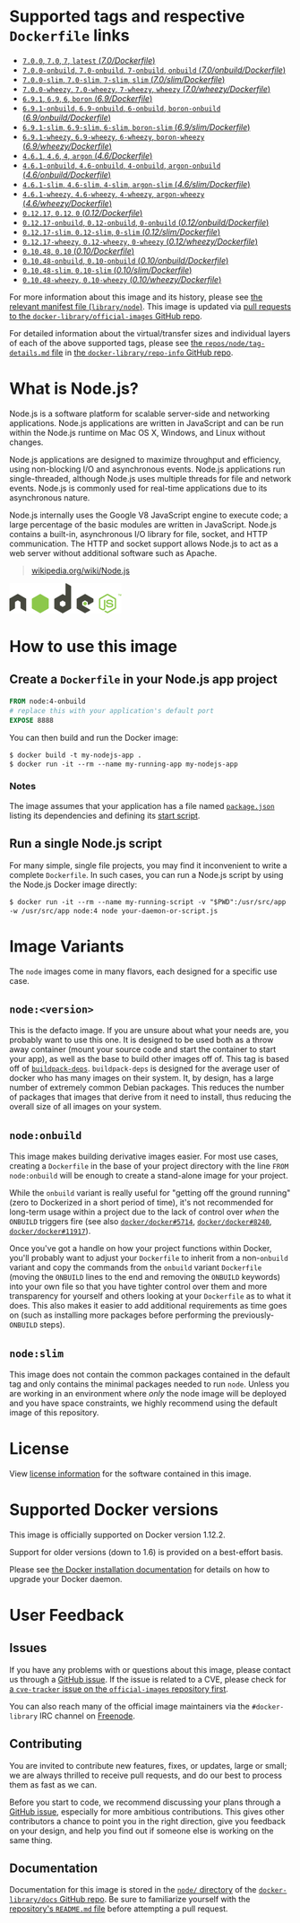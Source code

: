 # Supported tags and respective `Dockerfile` links

-	[`7.0.0`, `7.0`, `7`, `latest` (*7.0/Dockerfile*)](https://github.com/nodejs/docker-node/blob/056200187f0ab41872084246447bd8d8a6bf4f86/7.0/Dockerfile)
-	[`7.0.0-onbuild`, `7.0-onbuild`, `7-onbuild`, `onbuild` (*7.0/onbuild/Dockerfile*)](https://github.com/nodejs/docker-node/blob/056200187f0ab41872084246447bd8d8a6bf4f86/7.0/onbuild/Dockerfile)
-	[`7.0.0-slim`, `7.0-slim`, `7-slim`, `slim` (*7.0/slim/Dockerfile*)](https://github.com/nodejs/docker-node/blob/056200187f0ab41872084246447bd8d8a6bf4f86/7.0/slim/Dockerfile)
-	[`7.0.0-wheezy`, `7.0-wheezy`, `7-wheezy`, `wheezy` (*7.0/wheezy/Dockerfile*)](https://github.com/nodejs/docker-node/blob/056200187f0ab41872084246447bd8d8a6bf4f86/7.0/wheezy/Dockerfile)
-	[`6.9.1`, `6.9`, `6`, `boron` (*6.9/Dockerfile*)](https://github.com/nodejs/docker-node/blob/613d09a89a63c916883a9cf6d17000ab4c784aec/6.9/Dockerfile)
-	[`6.9.1-onbuild`, `6.9-onbuild`, `6-onbuild`, `boron-onbuild` (*6.9/onbuild/Dockerfile*)](https://github.com/nodejs/docker-node/blob/613d09a89a63c916883a9cf6d17000ab4c784aec/6.9/onbuild/Dockerfile)
-	[`6.9.1-slim`, `6.9-slim`, `6-slim`, `boron-slim` (*6.9/slim/Dockerfile*)](https://github.com/nodejs/docker-node/blob/613d09a89a63c916883a9cf6d17000ab4c784aec/6.9/slim/Dockerfile)
-	[`6.9.1-wheezy`, `6.9-wheezy`, `6-wheezy`, `boron-wheezy` (*6.9/wheezy/Dockerfile*)](https://github.com/nodejs/docker-node/blob/613d09a89a63c916883a9cf6d17000ab4c784aec/6.9/wheezy/Dockerfile)
-	[`4.6.1`, `4.6`, `4`, `argon` (*4.6/Dockerfile*)](https://github.com/nodejs/docker-node/blob/a37f33d34909d9e700b2875c684b8e728b236dc4/4.6/Dockerfile)
-	[`4.6.1-onbuild`, `4.6-onbuild`, `4-onbuild`, `argon-onbuild` (*4.6/onbuild/Dockerfile*)](https://github.com/nodejs/docker-node/blob/a37f33d34909d9e700b2875c684b8e728b236dc4/4.6/onbuild/Dockerfile)
-	[`4.6.1-slim`, `4.6-slim`, `4-slim`, `argon-slim` (*4.6/slim/Dockerfile*)](https://github.com/nodejs/docker-node/blob/a37f33d34909d9e700b2875c684b8e728b236dc4/4.6/slim/Dockerfile)
-	[`4.6.1-wheezy`, `4.6-wheezy`, `4-wheezy`, `argon-wheezy` (*4.6/wheezy/Dockerfile*)](https://github.com/nodejs/docker-node/blob/a37f33d34909d9e700b2875c684b8e728b236dc4/4.6/wheezy/Dockerfile)
-	[`0.12.17`, `0.12`, `0` (*0.12/Dockerfile*)](https://github.com/nodejs/docker-node/blob/c3ff7866303b4c595ab07529cdf35f9df58f5b21/0.12/Dockerfile)
-	[`0.12.17-onbuild`, `0.12-onbuild`, `0-onbuild` (*0.12/onbuild/Dockerfile*)](https://github.com/nodejs/docker-node/blob/c3ff7866303b4c595ab07529cdf35f9df58f5b21/0.12/onbuild/Dockerfile)
-	[`0.12.17-slim`, `0.12-slim`, `0-slim` (*0.12/slim/Dockerfile*)](https://github.com/nodejs/docker-node/blob/c3ff7866303b4c595ab07529cdf35f9df58f5b21/0.12/slim/Dockerfile)
-	[`0.12.17-wheezy`, `0.12-wheezy`, `0-wheezy` (*0.12/wheezy/Dockerfile*)](https://github.com/nodejs/docker-node/blob/c3ff7866303b4c595ab07529cdf35f9df58f5b21/0.12/wheezy/Dockerfile)
-	[`0.10.48`, `0.10` (*0.10/Dockerfile*)](https://github.com/nodejs/docker-node/blob/2716d804bd63f85a46e5fecbb36323a5d06ea5f6/0.10/Dockerfile)
-	[`0.10.48-onbuild`, `0.10-onbuild` (*0.10/onbuild/Dockerfile*)](https://github.com/nodejs/docker-node/blob/2716d804bd63f85a46e5fecbb36323a5d06ea5f6/0.10/onbuild/Dockerfile)
-	[`0.10.48-slim`, `0.10-slim` (*0.10/slim/Dockerfile*)](https://github.com/nodejs/docker-node/blob/2716d804bd63f85a46e5fecbb36323a5d06ea5f6/0.10/slim/Dockerfile)
-	[`0.10.48-wheezy`, `0.10-wheezy` (*0.10/wheezy/Dockerfile*)](https://github.com/nodejs/docker-node/blob/2716d804bd63f85a46e5fecbb36323a5d06ea5f6/0.10/wheezy/Dockerfile)

For more information about this image and its history, please see [the relevant manifest file (`library/node`)](https://github.com/docker-library/official-images/blob/master/library/node). This image is updated via [pull requests to the `docker-library/official-images` GitHub repo](https://github.com/docker-library/official-images/pulls?q=label%3Alibrary%2Fnode).

For detailed information about the virtual/transfer sizes and individual layers of each of the above supported tags, please see [the `repos/node/tag-details.md` file](https://github.com/docker-library/repo-info/blob/master/repos/node/tag-details.md) in [the `docker-library/repo-info` GitHub repo](https://github.com/docker-library/repo-info).

# What is Node.js?

Node.js is a software platform for scalable server-side and networking applications. Node.js applications are written in JavaScript and can be run within the Node.js runtime on Mac OS X, Windows, and Linux without changes.

Node.js applications are designed to maximize throughput and efficiency, using non-blocking I/O and asynchronous events. Node.js applications run single-threaded, although Node.js uses multiple threads for file and network events. Node.js is commonly used for real-time applications due to its asynchronous nature.

Node.js internally uses the Google V8 JavaScript engine to execute code; a large percentage of the basic modules are written in JavaScript. Node.js contains a built-in, asynchronous I/O library for file, socket, and HTTP communication. The HTTP and socket support allows Node.js to act as a web server without additional software such as Apache.

> [wikipedia.org/wiki/Node.js](https://en.wikipedia.org/wiki/Node.js)

![logo](https://raw.githubusercontent.com/docker-library/docs/01c12653951b2fe592c1f93a13b4e289ada0e3a1/node/logo.png)

# How to use this image

## Create a `Dockerfile` in your Node.js app project

```dockerfile
FROM node:4-onbuild
# replace this with your application's default port
EXPOSE 8888
```

You can then build and run the Docker image:

```console
$ docker build -t my-nodejs-app .
$ docker run -it --rm --name my-running-app my-nodejs-app
```

### Notes

The image assumes that your application has a file named [`package.json`](https://docs.npmjs.com/files/package.json) listing its dependencies and defining its [start script](https://docs.npmjs.com/misc/scripts#default-values).

## Run a single Node.js script

For many simple, single file projects, you may find it inconvenient to write a complete `Dockerfile`. In such cases, you can run a Node.js script by using the Node.js Docker image directly:

```console
$ docker run -it --rm --name my-running-script -v "$PWD":/usr/src/app -w /usr/src/app node:4 node your-daemon-or-script.js
```

# Image Variants

The `node` images come in many flavors, each designed for a specific use case.

## `node:<version>`

This is the defacto image. If you are unsure about what your needs are, you probably want to use this one. It is designed to be used both as a throw away container (mount your source code and start the container to start your app), as well as the base to build other images off of. This tag is based off of [`buildpack-deps`](https://registry.hub.docker.com/_/buildpack-deps/). `buildpack-deps` is designed for the average user of docker who has many images on their system. It, by design, has a large number of extremely common Debian packages. This reduces the number of packages that images that derive from it need to install, thus reducing the overall size of all images on your system.

## `node:onbuild`

This image makes building derivative images easier. For most use cases, creating a `Dockerfile` in the base of your project directory with the line `FROM node:onbuild` will be enough to create a stand-alone image for your project.

While the `onbuild` variant is really useful for "getting off the ground running" (zero to Dockerized in a short period of time), it's not recommended for long-term usage within a project due to the lack of control over *when* the `ONBUILD` triggers fire (see also [`docker/docker#5714`](https://github.com/docker/docker/issues/5714), [`docker/docker#8240`](https://github.com/docker/docker/issues/8240), [`docker/docker#11917`](https://github.com/docker/docker/issues/11917)).

Once you've got a handle on how your project functions within Docker, you'll probably want to adjust your `Dockerfile` to inherit from a non-`onbuild` variant and copy the commands from the `onbuild` variant `Dockerfile` (moving the `ONBUILD` lines to the end and removing the `ONBUILD` keywords) into your own file so that you have tighter control over them and more transparency for yourself and others looking at your `Dockerfile` as to what it does. This also makes it easier to add additional requirements as time goes on (such as installing more packages before performing the previously-`ONBUILD` steps).

## `node:slim`

This image does not contain the common packages contained in the default tag and only contains the minimal packages needed to run `node`. Unless you are working in an environment where *only* the node image will be deployed and you have space constraints, we highly recommend using the default image of this repository.

# License

View [license information](https://github.com/joyent/node/blob/master/LICENSE) for the software contained in this image.

# Supported Docker versions

This image is officially supported on Docker version 1.12.2.

Support for older versions (down to 1.6) is provided on a best-effort basis.

Please see [the Docker installation documentation](https://docs.docker.com/installation/) for details on how to upgrade your Docker daemon.

# User Feedback

## Issues

If you have any problems with or questions about this image, please contact us through a [GitHub issue](https://github.com/nodejs/docker-node/issues). If the issue is related to a CVE, please check for [a `cve-tracker` issue on the `official-images` repository first](https://github.com/docker-library/official-images/issues?q=label%3Acve-tracker).

You can also reach many of the official image maintainers via the `#docker-library` IRC channel on [Freenode](https://freenode.net).

## Contributing

You are invited to contribute new features, fixes, or updates, large or small; we are always thrilled to receive pull requests, and do our best to process them as fast as we can.

Before you start to code, we recommend discussing your plans through a [GitHub issue](https://github.com/nodejs/docker-node/issues), especially for more ambitious contributions. This gives other contributors a chance to point you in the right direction, give you feedback on your design, and help you find out if someone else is working on the same thing.

## Documentation

Documentation for this image is stored in the [`node/` directory](https://github.com/docker-library/docs/tree/master/node) of the [`docker-library/docs` GitHub repo](https://github.com/docker-library/docs). Be sure to familiarize yourself with the [repository's `README.md` file](https://github.com/docker-library/docs/blob/master/README.md) before attempting a pull request.
